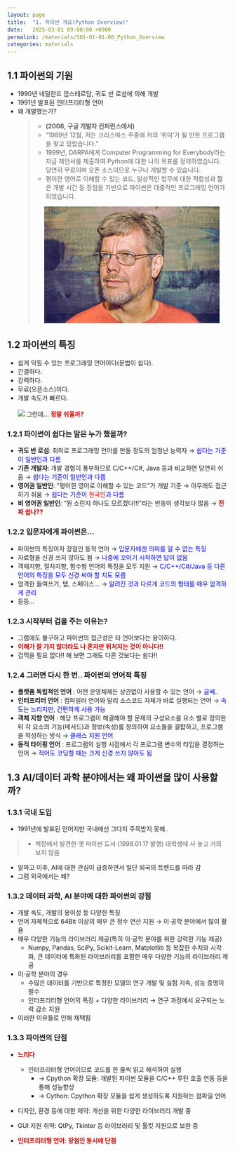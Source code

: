 ```yaml
---
layout: page
title:  "1. 파이썬 개요(Python Overview)"
date:   2025-03-01 09:00:00 +0900
permalink: /materials/S01-01-01-00_Python_Overview
categories: materials
---
```


## 1.1 파이썬의 기원

- 1990년 네덜란드 암스테르담, 귀도 반 로섬에 의해 개발
- 1991년 발표된 인터프리터형 언어
- 왜 개발했는가?
    > - **(2008, 구글 개발자 컨퍼런스에서)**
    > - “1989년 12월, 저는 크리스마스 주중에 저의 ‘취미’가 될 만한 프로그램을 찾고 있었습니다.”
    > - 1999년, DARPA에게 Computer Programming for Everybody라는 자금 제안서를 제출하여 Python에 대한 나의 목표를 정의하였습니다. 당연히 무료이며 오픈 소스이므로 누구나 개발할 수 있습니다.
    > - 평이한 영어로 이해할 수 있는 코드, 일상적인 업무에 대한 적합성과 짧은 개발 시간 등 장점을 기반으로 파이썬은 대중적인 프로그래밍 언어가 되었습니다.
    > <p align="center"><img src="https://raw.githubusercontent.com/SkyLectures/LectureMaterials/main/images/S01-01-01-00_001.jpg" width="400"></p>


## 1.2 파이썬의 특징

- 쉽게 익힐 수 있는 프로그래밍 언어이다(문법이 쉽다).
- 간결하다.
- 강력하다.
- 무료(오픈소스)이다.
- 개발 속도가 빠르다.
<br><br>
<img src="./images/Common_001.png" width="30"> 그런데... <span style="color: #C00">**정말 쉬울까?**</span>


### 1.2.1 파이썬이 쉽다는 말은 누가 했을까?

- **귀도 반 로섬**: 취미로 프로그래밍 언어를 만들 정도의 엄청난 능력자 → <span style="color: #00D">쉽다는 기준이 일반인과 다름</span>
- **기존 개발자**: 개발 경험이 풍부하므로 C/C++/C#, Java 등과 비교하면 당연히 쉬움 → <span style="color: #00D">쉽다는 기준이 일반인과 다름</span>
- **영어권 일반인**: "평이한 영어로 이해할 수 있는 코드”가 개발 기준 → 아무래도 접근하기 쉬움 → <span style="color: #00D">쉽다는 기준이 <span style="color: #C00">한국인</span>과 다름</span>
- **비 영어권 일반인**: “뭔 소린지 하나도 모르겠다!!!”라는 반응이 생각보다 많음 → <span style="color: #C00">**진짜 쉽나??**</span>


### 1.2.2 입문자에게 파이썬은...

- 파이썬의 특징이자 장점인 동적 언어 → <span style="color: #00D">입문자에겐 의미를 알 수 없는 특징</span>
- 자료형을 신경 쓰지 않아도 됨 → <span style="color: #00D">나중에 꼬이기 시작하면 답이 없음</span>
- 객체지향, 절차지향, 함수형 언어의 특징을 모두 지원 → <span style="color: #00D">C/C++/C#/Java 등 다른 언어의 특징을 모두 신경 써야 할 지도 모름</span>
- 엄격한 들여쓰기, 탭, 스페이스… → <span style="color: #00D">알려진 것과 다르게 코드의 형태를 매우 엄격하게 관리</span>
- 등등…


### 1.2.3 시작부터 겁을 주는 이유는?

- 그럼에도 불구하고 파이썬의 접근성은 타 언어보다는 용이하다.
- <span style="color: #C00">**이해가 잘 가지 않더라도 나 혼자만 뒤처지는 것이 아니다!!**</span>
- 겁먹을 필요 없다!! 해 보면 그래도 다른 것보다는 쉽다!!


### 1.2.4 그러면 다시 한 번.. 파이썬의 언어적 특징

- **플랫폼 독립적인 언어** : 어떤 운영체제든 상관없이 사용할 수 있는 언어 → <span style="color: #00D">글쎄..</span>
- **인터프리터 언어** : 컴파일러 언어와 달리 소스코드 자체가 바로 실행되는 언어 → <span style="color: #00D">속도는 느리지만, 간편하게 사용 가능</span>
- **객체 지향 언어** : 해당 프로그램이 해결해야 할 문제의 구성요소를 요소 별로 정의한 뒤 각 요소의 기능(메서드)과 정보(속성)를 정의하여 요소들을 결합하고, 프로그램을 작성하는 방식 → <span style="color: #00D">클래스 지원 언어</span>
- **동적 타이핑 언어** : 프로그램의 실행 시점에서 각 프로그램 변수의 타입을 결정하는 언어 → <span style="color: #00D">적어도 코딩할 때는 크게 신경 쓰지 않아도 됨</span>


## 1.3 AI/데이터 과학 분야에서는 왜 파이썬을 많이 사용할까?

### 1.3.1 국내 도입
- 1991년에 발표된 언어지만 국내에선 그다지 주목받지 못해..
> - 책장에서 발견한 옛 파이썬 도서 (1998.01.17 발행) 대학생때 사 놓고 거의 보지 않음
>

- 알파고 이후, AI에 대한 관심이 급증하면서 일단 외국의 트렌드를 따라 감
- 그럼 외국에서는 왜?

### 1.3.2 데이터 과학, AI 분야에 대한 파이썬의 강점

- 개발 속도, 개발의 용이성 등 다양한 특징
- 언어 자체적으로 64Bit 이상의 매우 큰 정수 연산 지원 → 이·공학 분야에서 많이 활용
- 매우 다양한 기능의 라이브러리 제공(특히 이·공학 분야를 위한 강력한 기능 제공)
    - Numpy, Pandas, SciPy, Scikit-Learn, Matplotlib 등 복잡한 수치와 시각화, 큰 데이터에 특화된 라이브러리를 포함한 매우 다양한 기능의 라이브러리 제공
- 이·공학 분야의 경우
    - 수많은 데이터를 기반으로 특정한 모델의 연구 개발 및 실험 지속, 성능 증명이 필수
    - 인터프리터형 언어의 특징 + 다양한 라이브러리 → 연구 과정에서 요구되는 노력 감소 지원
- 이러한 이유들로 인해 채택됨

### 1.3.3 파이썬의 단점

- <span style="color: #C00">**느리다**</span>
    - 인터프리터형 언어이므로 코드를 한 줄씩 읽고 해석하여 실행
        - → Cpython 확장 모듈: 개발된 파이썬 모듈을 C/C++ 루틴 호출 연동 등을 통해 성능향상
        - → Cython: Cpython 확장 모듈을 쉽게 생성하도록 지원하는 컴파일 언어
- 디자인, 환경 등에 대한 제약: 개선을 위한 다양한 라이브러리 개발 중
- GUI 지원 취약: QtPy, Tkinter 등 라이브러리 및 툴킷 지원으로 보완 중

- <span style="color: #C00">**인터프리터형 언어: 장점인 동시에 단점**</span>